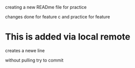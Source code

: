 creating a new READme file for practice

changes done for feature c and practice for feature


This is added via local remote
=======
creates a newe line

without pulling try to commit
